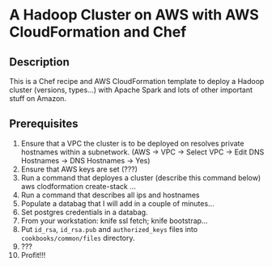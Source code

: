 A Hadoop Cluster on AWS with AWS CloudFormation and Chef
========================================================

Description
-----------

This is a Chef recipe and AWS CloudFormation template to deploy a Hadoop cluster (versions, types...) with Apache Spark and lots of other important stuff on Amazon.

Prerequisites
-------------

1. Ensure that a VPC the cluster is to be deployed on resolves private hostnames within a subnetwork. (AWS -> VPC -> Select VPC -> Edit DNS Hostnames -> DNS Hostnames -> Yes)
2. Ensure that AWS keys are set (???)
3. Run a command that deployes a cluster (describe this command below) aws clodformation create-stack ...
4. Run a command that describes all ips and hostnames
5. Populate a databag that I will add in a couple of minutes...
6. Set postgres credentials in a databag.
6. From your workstation: knife ssl fetch; knife bootstrap...
7. Put `id_rsa`, `id_rsa.pub` and `authorized_keys` files into `cookbooks/common/files` directory.
7. ???
8. Profit!!!
